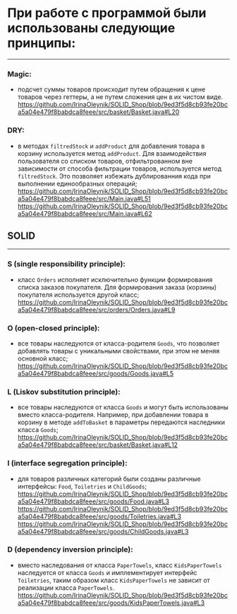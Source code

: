 # При работе с программой были использованы следующие принципы:
___
### Magic: 
- подсчет суммы товаров происходит путем обращения к цене товаров через геттеры, а не путем сложения цен в их чистом виде.
  https://github.com/IrinaOleynik/SOLID_Shop/blob/9ed3f5d8cb93fe20bca5a04e479f8babdca8feee/src/basket/Basket.java#L20
  
### DRY: 
-  в методах `filtredStock` и `addProduct` для добавления товара в корзину используется метод `addProduct`. Для взаимодействия пользователя со списком товаров, отфильтрованном вне зависимости от способа фильтрации товаров, используется метод `filtredStock`.  Это позволяет избежать дублированния кода при выполнении единообразных операций;
https://github.com/IrinaOleynik/SOLID_Shop/blob/9ed3f5d8cb93fe20bca5a04e479f8babdca8feee/src/Main.java#L51
https://github.com/IrinaOleynik/SOLID_Shop/blob/9ed3f5d8cb93fe20bca5a04e479f8babdca8feee/src/Main.java#L62

## SOLID
___
### S (single responsibility principle): 
- класс ` Orders ` исполняет исключительно функции формирования списка заказов покупателя. Для формирования заказа (корзины) покупателя используется другой класс;
https://github.com/IrinaOleynik/SOLID_Shop/blob/9ed3f5d8cb93fe20bca5a04e479f8babdca8feee/src/orders/Orders.java#L9

### O (open-closed principle): 
- все товары наследуются от класса-родителя `Goods`, что позволяет добавлять товары с уникальными свойствами, при этом не меняя основной класс;
https://github.com/IrinaOleynik/SOLID_Shop/blob/9ed3f5d8cb93fe20bca5a04e479f8babdca8feee/src/goods/Goods.java#L5

### L (Liskov substitution principle): 
- все товары наследуются от класса `Goods` и могут быть использованы вместо класса-родителя. Например, при добавлении товара в корзину в методе `addToBasket` в параметры передаются наследники класса `Goods`;
https://github.com/IrinaOleynik/SOLID_Shop/blob/9ed3f5d8cb93fe20bca5a04e479f8babdca8feee/src/basket/Basket.java#L12

### I (interface segregation principle): 
- для товаров различных категорий были созданы различные интерфейсы: `Food`, `Toiletries` и `ChildGoods`;
https://github.com/IrinaOleynik/SOLID_Shop/blob/9ed3f5d8cb93fe20bca5a04e479f8babdca8feee/src/goods/Food.java#L3
https://github.com/IrinaOleynik/SOLID_Shop/blob/9ed3f5d8cb93fe20bca5a04e479f8babdca8feee/src/goods/Toiletries.java#L3
https://github.com/IrinaOleynik/SOLID_Shop/blob/9ed3f5d8cb93fe20bca5a04e479f8babdca8feee/src/goods/ChildGoods.java#L3

### D (dependency inversion principle):
- вместо наследования от  класса `PaperTowels`, класс `KidsPaperTowels` наследуется от класса `Goods` и имплементирует интерфейс `Toiletries`, таким образом класс `KidsPaperTowels` не зависит от реализации класса `PaperTowels`.
https://github.com/IrinaOleynik/SOLID_Shop/blob/9ed3f5d8cb93fe20bca5a04e479f8babdca8feee/src/goods/KidsPaperTowels.java#L3
